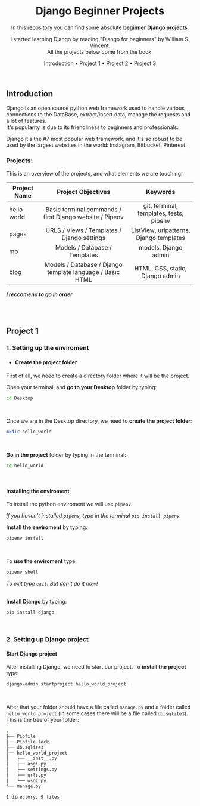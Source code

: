 <div align="center">

# Django Beginner Projects

In this repository you can find some absolute **beginner Django projects**.

I started learning Django by reading "Django for beginners" by William S. Vincent.<br />
All the projects below come from the book.

[Introduction](#introduction) •
[Project 1](#project-1) •
[Project 2](#project-2) •
[Project 3](#project-3)

</div>

<br />

## Introduction
Django is an open source python web framework used to handle various connections to the DataBase, extract/insert data, manage the requests and a lot of features.  
It's popularity is due to its friendliness to beginners and professionals.  

Django it's the #7 most popular web framework, and it's so robust to be used by the largest websites in the world: Instagram, Bitbucket, Pinterest.

### Projects:
This is an overview of the projects, and what elements we are touching:  

| Project Name  | Project Objectives  | Keywords|
| ------------- |:-------------:|:-----------:|
| hello world   | Basic terminal commands / first Django website / Pipenv | git, terminal, templates, tests, pipenv|
| pages         | URLS / Views / Templates / Django settings | ListView, urlpatterns, Django templates |
| mb            | Models / Database / Templates      |models, Django admin|
| blog          | Models / Database / Django template language / Basic HTML | HTML, CSS, static, Django admin |

**_I reccomend to go in order_**

<br />

<br />

## Project 1
### 1. Setting up the enviroment
* #### Create the project folder
First of all, we need to create a directory folder where it will be the project.

Open your terminal, and **go to your Desktop** folder by typing:
```zsh
cd Desktop
```
<br />

Once we are in the Desktop directory, we need to **create the project folder**:
```zsh
mkdir hello_world
```
<br />

**Go in the project** folder by typing in the terminal:
```zsh
cd hello_world
```
<br />

#### Installing the enviroment
To install the python enviroment we will use `pipenv`.  

_If you haven't installed `pipenv`, type in the terminal `pip install pipenv`._

**Install the enviroment** by typing:
```zsh
pipenv install
```
<br />

To **use the enviroment** type:
```zsh
pipenv shell
```
_To exit type `exit`. But don't do it now!_  
<br />

**Install Django** by typing:
```zsh
pip install django
```
<br />

### 2. Setting up Django project
#### Start Django project
After installing Django, we need to start our project.
To **install the project** type:
```zsh
django-admin startproject hello_world_project .
```
<br />

After that your folder should have a file called `manage.py` and a folder called `hello_world_project` (in some cases there will be a file called `db.sqlite3`).
This is the tree of your folder:
```zsh
.
├── Pipfile
├── Pipfile.lock
├── db.sqlite3
├── hello_world_project
│   ├── __init__.py
│   ├── asgi.py
│   ├── settings.py
│   ├── urls.py
│   └── wsgi.py
└── manage.py

1 directory, 9 files
```

